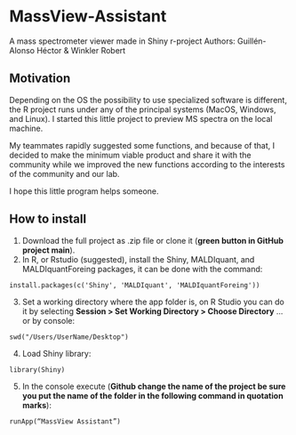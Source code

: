 # MassView-Assistant
A mass spectrometer viewer made in Shiny r-project
Authors: Guillén-Alonso Héctor & Winkler Robert


## Motivation
Depending on the OS the possibility to use specialized software is different, the R project runs under any of the principal systems (MacOS, Windows, and Linux). I started this little project to preview MS spectra on the local machine. 

My teammates rapidly suggested some functions, and because of that, I decided to make the minimum viable product and share it with the community while we improved the new functions according to the interests of the community and our lab. 

I hope this little program helps someone.

## How to install
1. Download the full project as .zip file or clone it (**green button in GitHub project main**).
2. In R, or Rstudio (suggested), install the Shiny, MALDIquant, and MALDIquantForeing packages, it can be done with the command:
```
install.packages(c('Shiny', 'MALDIquant', 'MALDIquantForeing'))
```
3. Set a working directory where the app folder is, on R Studio you can do it by selecting **Session > Set Working Directory > Choose Directory** ... or by console:
```
swd("/Users/UserName/Desktop")
```
4. Load Shiny library:
```
library(Shiny)
```
5. In the console execute (**Github change the name of the project be sure you put the name of the folder in the following command in quotation marks**):
```
runApp(“MassView Assistant”)
```
